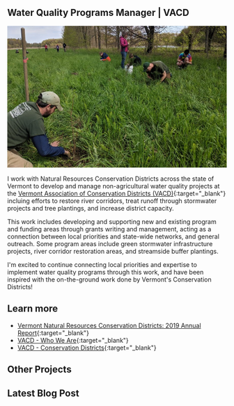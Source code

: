 ## Water Quality Programs Manager | VACD

![vacd](/assets/vacd.jpg)

I work with Natural Resources Conservation Districts across the state of Vermont to develop and manage non-agricultural water quality projects at the [Vermont Association of Conservation Districts (VACD)](https://vacd.org){:target="_blank"} incluing efforts to restore river corridors, treat runoff through stormwater projects and tree plantings, and increase district capacity. 

This work includes developing and supporting new and existing program and funding areas through grants writing and management, acting as a connection between local priorities and state-wide networks, and general outreach. Some program areas include green stormwater infrastructure projects, river corridor restoration areas, and streamside buffer plantings.

I'm excited to continue connecting local priorities and expertise to implement water quality programs through this work, and have been inspired with the on-the-ground work done by Vermont's Conservation Districts!

## Learn more

- [Vermont Natural Resources Conservation Districts: 2019 Annual Report](https://www.vacd.org/wp-content/uploads/2020/03/2019-Annual-Report-for-web.pdf){:target="_blank"}
- [VACD - Who We Are](https://www.vacd.org/about-vacd/){:target="_blank"}
- [VACD - Conservation Districts](https://www.vacd.org/conservation-districts/){:target="_blank"}

<div class="card" id="card-allarmwater" style="cursor: pointer;" onClick="window.location='/work';">
    <div class="card-container">
    <h2>Other Projects</h2>
    </div>
</div>
<div class="card" id="card-blog" style="cursor: pointer;" onclick="window.open('https://medium.com/@holdensparacino/latest', '_blank')">
    <div class="card-container">
    <h2>Latest Blog Post</h2>
    </div>
</div>
